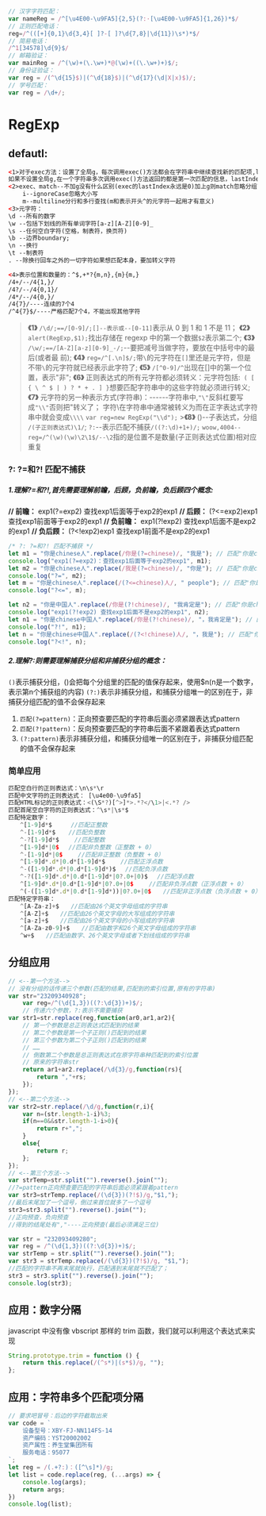 ```javascript
// 汉字字符匹配：
var nameReg = /^[\u4E00-\u9FA5]{2,5}(?:·[\u4E00-\u9FA5]{1,26})*$/
// 正则匹配电话：
reg=/^(([+]{0,1}\d{3,4}[ ]?-[ ]?\d{7,8}|\d{11})\s*)*$/
// 简易电话：
/^1[34578]\d{9}$/
// 邮箱验证：
var mainReg = /^(\w)+(\.\w+)*@(\w)+((\.\w+)+)$/;
// 身份证验证：
var reg = /(^\d{15}$)|(^\d{18}$)|(^\d{17}(\d|X|x)$)/;
// 学号匹配：
var reg = /\d+/;
```
# RegExp
## defautl:
```html
<1>对于exec方法：设置了全局g，每次调用exec()方法都会在字符串中继续查找新的匹配项,lastIndex属性值每次调用都会增加，直到找不到null,lastIndex==0;
如果不设置全局g,在一个字符串多次调用exec()方法返回的都是第一次匹配的信息，lastIndex==0;
<2>exec、match--不加g没有什么区别(exec的lastIndex永远是0)加上g则match忽略分组直接把总正则全部找出来；
    i--ignoreCase忽略大小写
    m--multiline分行和多行查找(m和表示开头^的元字符一起用才有意义)
<3>元字符：
\d --所有的数字
\w --包括下划线的所有单词字符[a-z][A-Z][0-9]_
\s --任何空白字符(空格，制表符，换页符)
\b --边界boundary;
\n --换行
\t --制表符
. --除换行回车之外的一切字符如果想匹配本身，要加转义字符

<4>表示位置和数量的：^$,+*?{m,n},{m}{m,}
/4+/--/4{1,}/
/4?/--/4{0,1}/
/4*/--/4{0,}/
/4{7}/----连续的7个4
/^4{7}$/----严格匹配7个4，不能出现其他字符
```

> **《1》** `/\d/;==/[0-9]/;[]--表示或--[0-11]`表示从 0 到 1 和 1 不是 11；
> **《2》** `alert(RegExp,$1);`找出存储在 regexp 中的第一个数据`$2`表示第二个;
> **《3》** `/\w/;==/[A-Z][a-z][0-9]_-/;`--要把减号当做字符，要放在中括号中的最后(或者最 前);
> **《4》** `reg=/^[.\n]$/;`带`\`的元字符在`[]`里还是元字符，但是不带`\`的元字符就已经表示此字符了;
> **《5》** `/[^0-9]/^`出现在[]中的第一个位置，表示"非";
> **《6》** 正则表达式的所有元字符都必须转义：元字符包括:` ( [ { \ ^ $ | ) ? * + . ] }`想要匹配字符串中的这些字符就必须进行转义;
> **《7》** 元字符的另一种表示方式(字符串)：------字符串中,`"\"`反斜杠要写成`"\\"`否则把"转义了；
> 字符\在字符串中通常被转义为而在正字表达式字符串中就会变成`\\\\`
> `var reg=new RegExp("\\d");` >**《8》** ()--子表达式，分组
> `/(子正则表达式)\1/`;
> `?:`--表示匹配不捕获`/((?:\d)+1+)/;`
> `woow,4004--reg=/^(\w)(\w)\2\1$/--\2`指的是位置不是数量(子正则表达式位置)相对应重复

### ?: ?=和?! 匹配不捕获
##### 1.理解?=和?!,首先需要理解前瞻，后顾，负前瞻，负后顾四个概念:

**// 前瞻：**
exp1(?=exp2) 查找exp1后面等于exp2的exp1
**// 后顾：**
(?<=exp2)exp1 查找exp1前面等于exp2的exp1
**// 负前瞻：**
exp1(?!exp2) 查找exp1后面不是exp2的exp1
**// 负后顾：**
(?<!exp2)exp1 查找exp1前面不是exp2的exp1

```javascript
/* ?: ?=和?! 匹配不捕获 */
let m1 = "你是chinese人".replace(/你是(?=chinese)/, "我是"); // 匹配"你是chinese人"中的“你是”后面=“chinese”的“你是”，将其替换为我是，结果为：我是chinese人
console.log("exp1(?=exp2)：查找exp1后面等于exp2的exp1", m1);
let m2 = "你是chinese人".replace(/我是(?=chinese)/, "你是"); // 匹配"你是chinese人"中的“我是”后面=“chinese”的“我是”，字符串中chinese前边是你是，所以不能匹配
console.log("?=", m2);
let m = "你是chinese人".replace(/(?<=chinese)人/, " people"); // 匹配"你是chinese人"中的“人”前面=“chinese”的“人”，将其替换为 people，结果为：你是chinese people
console.log("?<=", m);

let n2 = "你是中国人".replace(/你是(?!chinese)/, "我肯定是"); // 匹配"你是chinese人"中"你是"后面非chinese的你是，将其替换为我肯定是，结果为：我肯定是中国人
console.log("exp1(?!exp2) 查找exp1后面不是exp2的exp1", n2);
let n1 = "你是chinese中国人".replace(/你是(?!chinese)/, "，我肯定是"); // 匹配"你是chinese人"中"你是"后面非chinese的你是，字符串中你是后边是chinese，所以不能匹配
console.log("?!", n1);
let n = "你是chinese中国人".replace(/(?<!chinese)人/, "，我是"); // 匹配"你是chinese人"中"人"前面非chinese的中国，将其替换为的，结果为：你是chinese中国，我是
console.log("?<!", n);
```

##### 2.理解?:则需要理解捕获分组和非捕获分组的概念：
`()`表示捕获分组，()会把每个分组里的匹配的值保存起来，使用$n(n是一个数字，表示第n个捕获组的内容)
`(?:)`表示非捕获分组，和捕获分组唯一的区别在于，非捕获分组匹配的值不会保存起来

1. `匹配(?=pattern)`：正向预查要匹配的字符串后面必须紧跟表达式pattern
2. `匹配(?!pattern)`：反向预查要匹配的字符串后面不紧跟着表达式pattern
3. `(?:pattern)`表示非捕获分组，和捕获分组唯一的区别在于，非捕获分组匹配的值不会保存起来

### 简单应用
```javascript
匹配空白行的正则表达式：\n\s*\r
匹配中文字符的正则表达式： [\u4e00-\u9fa5]
匹配HTML标记的正则表达式：<(\S*?)[^>]*>.*?</\1>|<.*? />
匹配首尾空白字符的正则表达式：^\s*|\s*$
匹配特定数字：
　　^[1-9]d*$　 　 //匹配正整数
　　^-[1-9]d*$ 　 //匹配负整数
　　^-?[1-9]d*$　　 //匹配整数
　　^[1-9]d*|0$　 //匹配非负整数（正整数 + 0）
　　^-[1-9]d*|0$　　 //匹配非正整数（负整数 + 0）
　　^[1-9]d*.d*|0.d*[1-9]d*$　　 //匹配正浮点数
　　^-([1-9]d*.d*|0.d*[1-9]d*)$　 //匹配负浮点数
　　^-?([1-9]d*.d*|0.d*[1-9]d*|0?.0+|0)$　 //匹配浮点数
　　^[1-9]d*.d*|0.d*[1-9]d*|0?.0+|0$　　 //匹配非负浮点数（正浮点数 + 0）
　　^(-([1-9]d*.d*|0.d*[1-9]d*))|0?.0+|0$　　//匹配非正浮点数（负浮点数 + 0）
匹配特定字符串：
　　^[A-Za-z]+$　　//匹配由26个英文字母组成的字符串
　　^[A-Z]+$　　//匹配由26个英文字母的大写组成的字符串
　　^[a-z]+$　　//匹配由26个英文字母的小写组成的字符串
　　^[A-Za-z0-9]+$　　//匹配由数字和26个英文字母组成的字符串
　　^w+$　　//匹配由数字、26个英文字母或者下划线组成的字符串
```


## 分组应用
```javascript
// <--第一个方法-->
// 没有分组的话传递三个参数(匹配的结果,匹配到的索引位置,原有的字符串)
var str="23209340928";
    var reg=/^(\d{1,3})((?:\d{3})+)$/;
    // 传递六个参数，?:表示不需要捕获
var str1=str.replace(reg,function(ar0,ar1,ar2){
    // 第一个参数是总正则表达式匹配到的结果
    // 第二个参数是第一个子正则()匹配到的结果
    // 第三个参数为第二个子正则()匹配到的结果
    // ……
    // 倒数第二个参数是总正则表达式在原字符串种匹配到的索引位置
    // 原来的字符串str
    return ar1+ar2.replace(/\d{3}/g,function(rs){
        return ","+rs;
    });
});
// <--第二个方法-->
var str2=str.replace(/\d/g,function(r,i){
    var n=(str.length-1-i)%3;
    if(n==0&&str.length-1-i>0){
        return r+",";
    }
    else{
        return r;
    };
});
// <--第三个方法-->
var strTemp=str.split("").reverse().join("");
//?=pattern正向预查要匹配的字符串后面必须紧跟着pattern
var str3=strTemp.replace(/(\d{3})(?!$)/g,"$1,");
//最后末尾加了一个逗号，倒过来首位就多了一个逗号
str3=str3.split("").reverse().join("");
//正向预查，负向预查
//得到的结尾处有","----正向预查(最后必须满足三位)
```

```javascript
var str = "232093409280";
var reg = /^(\d{1,3})((?:\d{3})+)$/;
var strTemp = str.split("").reverse().join("");
var str3 = strTemp.replace(/(\d{3})(?!$)/g, "$1,");
//匹配的字符串不再末尾就执行，匹配遇到末尾就不匹配了；
str3 = str3.split("").reverse().join("");
console.log(str3);
```

## 应用：数字分隔
javascript 中没有像 vbscript 那样的 trim 函数，我们就可以利用这个表达式来实现
```javascript
String.prototype.trim = function () {
    return this.replace(/(^s*)|(s*$)/g, "");
};
```

## 应用：字符串多个匹配项分隔
```javascript
// 要求吧冒号：后边的字符截取出来
var code = `
    设备型号：XBY-FJ-NN114FS-14
    资产编码：YST20002002
    资产属性：养生堂集团所有
    服务电话：95077
`;
let reg = /(.+?:)：([^\s]*)/g;
let list = code.replace(reg, (...args) => {
    console.log(args);
    return args;
})
console.log(list);
```